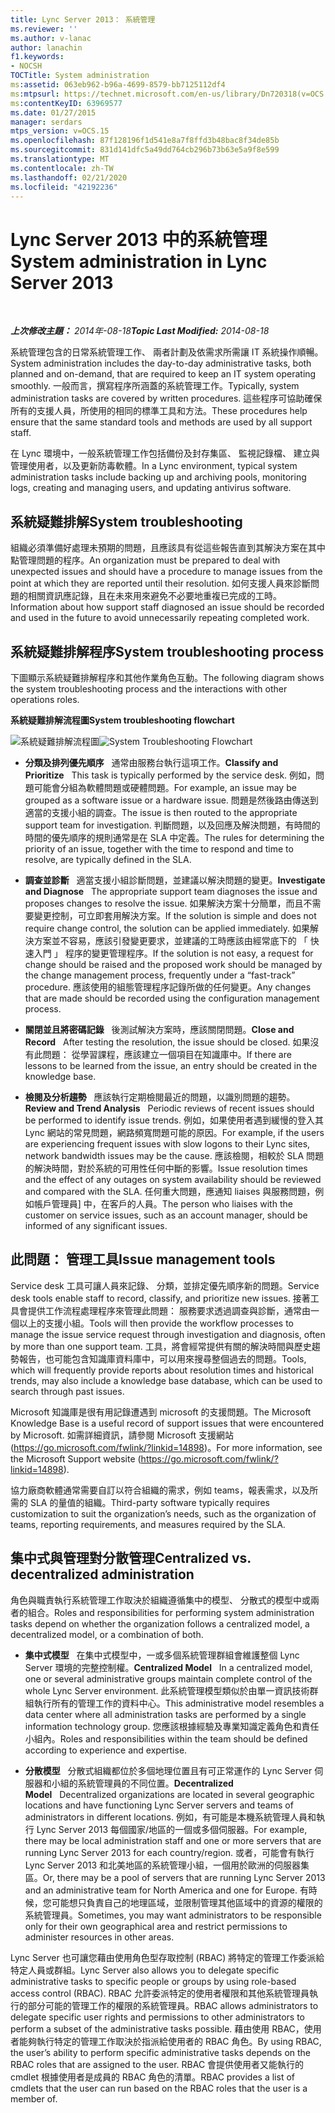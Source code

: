 ```yaml
---
title: Lync Server 2013： 系統管理
ms.reviewer: ''
ms.author: v-lanac
author: lanachin
f1.keywords:
- NOCSH
TOCTitle: System administration
ms:assetid: 063eb962-b96a-4699-8579-bb7125112df4
ms:mtpsurl: https://technet.microsoft.com/en-us/library/Dn720318(v=OCS.15)
ms:contentKeyID: 63969577
ms.date: 01/27/2015
manager: serdars
mtps_version: v=OCS.15
ms.openlocfilehash: 87f128196f1d541e8a7f8ffd3b48bac8f34de85b
ms.sourcegitcommit: 831d141dfc5a49dd764cb296b73b63e5a9f8e599
ms.translationtype: MT
ms.contentlocale: zh-TW
ms.lasthandoff: 02/21/2020
ms.locfileid: "42192236"
---
```

<div data-xmlns="http://www.w3.org/1999/xhtml">

<div class="topic" data-xmlns="http://www.w3.org/1999/xhtml" data-msxsl="urn:schemas-microsoft-com:xslt" data-cs="https://msdn.microsoft.com/">

<div data-asp="https://msdn2.microsoft.com/asp">

# <a name="system-administration-in-lync-server-2013"></a><span data-ttu-id="b0a32-102">Lync Server 2013 中的系統管理</span><span class="sxs-lookup"><span data-stu-id="b0a32-102">System administration in Lync Server 2013</span></span>

</div>

<div id="mainSection">

<div id="mainBody">

<span> </span>

<span data-ttu-id="b0a32-103">_**上次修改主題：** 2014年-08-18_</span><span class="sxs-lookup"><span data-stu-id="b0a32-103">_**Topic Last Modified:** 2014-08-18_</span></span>

<span data-ttu-id="b0a32-104">系統管理包含的日常系統管理工作、 兩者計劃及依需求所需讓 IT 系統操作順暢。</span><span class="sxs-lookup"><span data-stu-id="b0a32-104">System administration includes the day-to-day administrative tasks, both planned and on-demand, that are required to keep an IT system operating smoothly.</span></span> <span data-ttu-id="b0a32-105">一般而言，撰寫程序所涵蓋的系統管理工作。</span><span class="sxs-lookup"><span data-stu-id="b0a32-105">Typically, system administration tasks are covered by written procedures.</span></span> <span data-ttu-id="b0a32-106">這些程序可協助確保所有的支援人員，所使用的相同的標準工具和方法。</span><span class="sxs-lookup"><span data-stu-id="b0a32-106">These procedures help ensure that the same standard tools and methods are used by all support staff.</span></span>

<span data-ttu-id="b0a32-107">在 Lync 環境中，一般系統管理工作包括備份及封存集區、 監視記錄檔、 建立與管理使用者，以及更新防毒軟體。</span><span class="sxs-lookup"><span data-stu-id="b0a32-107">In a Lync environment, typical system administration tasks include backing up and archiving pools, monitoring logs, creating and managing users, and updating antivirus software.</span></span>

<div>

## <a name="system-troubleshooting"></a><span data-ttu-id="b0a32-108">系統疑難排解</span><span class="sxs-lookup"><span data-stu-id="b0a32-108">System troubleshooting</span></span>

<span data-ttu-id="b0a32-109">組織必須準備好處理未預期的問題，且應該具有從這些報告直到其解決方案在其中點管理問題的程序。</span><span class="sxs-lookup"><span data-stu-id="b0a32-109">An organization must be prepared to deal with unexpected issues and should have a procedure to manage issues from the point at which they are reported until their resolution.</span></span> <span data-ttu-id="b0a32-110">如何支援人員來診斷問題的相關資訊應記錄，且在未來用來避免不必要地重複已完成的工時。</span><span class="sxs-lookup"><span data-stu-id="b0a32-110">Information about how support staff diagnosed an issue should be recorded and used in the future to avoid unnecessarily repeating completed work.</span></span>

</div>

<div>

## <a name="system-troubleshooting-process"></a><span data-ttu-id="b0a32-111">系統疑難排解程序</span><span class="sxs-lookup"><span data-stu-id="b0a32-111">System troubleshooting process</span></span>

<span data-ttu-id="b0a32-112">下圖顯示系統疑難排解程序和其他作業角色互動。</span><span class="sxs-lookup"><span data-stu-id="b0a32-112">The following diagram shows the system troubleshooting process and the interactions with other operations roles.</span></span>

<span data-ttu-id="b0a32-113">**系統疑難排解流程圖**</span><span class="sxs-lookup"><span data-stu-id="b0a32-113">**System troubleshooting flowchart**</span></span>

<span data-ttu-id="b0a32-114">![系統疑難排解流程圖](images/Dn720318.869d0b89-6473-4b1f-9d90-59604b4b8e98(OCS.15).jpg "系統疑難排解流程圖")</span><span class="sxs-lookup"><span data-stu-id="b0a32-114">![System Troubleshooting Flowchart](images/Dn720318.869d0b89-6473-4b1f-9d90-59604b4b8e98(OCS.15).jpg "System Troubleshooting Flowchart")</span></span>

  - <span data-ttu-id="b0a32-115">**分類及排列優先順序**   通常由服務台執行這項工作。</span><span class="sxs-lookup"><span data-stu-id="b0a32-115">**Classify and Prioritize**   This task is typically performed by the service desk.</span></span> <span data-ttu-id="b0a32-116">例如，問題可能會分組為軟體問題或硬體問題。</span><span class="sxs-lookup"><span data-stu-id="b0a32-116">For example, an issue may be grouped as a software issue or a hardware issue.</span></span> <span data-ttu-id="b0a32-117">問題是然後路由傳送到適當的支援小組的調查。</span><span class="sxs-lookup"><span data-stu-id="b0a32-117">The issue is then routed to the appropriate support team for investigation.</span></span> <span data-ttu-id="b0a32-118">判斷問題，以及回應及解決問題，有時間的時間的優先順序的規則通常是在 SLA 中定義。</span><span class="sxs-lookup"><span data-stu-id="b0a32-118">The rules for determining the priority of an issue, together with the time to respond and time to resolve, are typically defined in the SLA.</span></span>

  - <span data-ttu-id="b0a32-119">**調查並診斷**   適當支援小組診斷問題，並建議以解決問題的變更。</span><span class="sxs-lookup"><span data-stu-id="b0a32-119">**Investigate and Diagnose**   The appropriate support team diagnoses the issue and proposes changes to resolve the issue.</span></span> <span data-ttu-id="b0a32-120">如果解決方案十分簡單，而且不需要變更控制，可立即套用解決方案。</span><span class="sxs-lookup"><span data-stu-id="b0a32-120">If the solution is simple and does not require change control, the solution can be applied immediately.</span></span> <span data-ttu-id="b0a32-121">如果解決方案並不容易，應該引發變更要求，並建議的工時應該由經常底下的 「 快速入門 」 程序的變更管理程序。</span><span class="sxs-lookup"><span data-stu-id="b0a32-121">If the solution is not easy, a request for change should be raised and the proposed work should be managed by the change management process, frequently under a “fast-track” procedure.</span></span> <span data-ttu-id="b0a32-122">應該使用的組態管理程序記錄所做的任何變更。</span><span class="sxs-lookup"><span data-stu-id="b0a32-122">Any changes that are made should be recorded using the configuration management process.</span></span>

  - <span data-ttu-id="b0a32-123">**關閉並且將密碼記錄**   後測試解決方案時，應該關閉問題。</span><span class="sxs-lookup"><span data-stu-id="b0a32-123">**Close and Record**   After testing the resolution, the issue should be closed.</span></span> <span data-ttu-id="b0a32-124">如果沒有此問題： 從學習課程，應該建立一個項目在知識庫中。</span><span class="sxs-lookup"><span data-stu-id="b0a32-124">If there are lessons to be learned from the issue, an entry should be created in the knowledge base.</span></span>

  - <span data-ttu-id="b0a32-125">**檢閱及分析趨勢**   應該執行定期檢閱最近的問題，以識別問題的趨勢。</span><span class="sxs-lookup"><span data-stu-id="b0a32-125">**Review and Trend Analysis**   Periodic reviews of recent issues should be performed to identify issue trends.</span></span> <span data-ttu-id="b0a32-126">例如，如果使用者遇到緩慢的登入其 Lync 網站的常見問題，網路頻寬問題可能的原因。</span><span class="sxs-lookup"><span data-stu-id="b0a32-126">For example, if the users are experiencing frequent issues with slow logons to their Lync sites, network bandwidth issues may be the cause.</span></span> <span data-ttu-id="b0a32-127">應該檢閱，相較於 SLA 問題的解決時間，對於系統的可用性任何中斷的影響。</span><span class="sxs-lookup"><span data-stu-id="b0a32-127">Issue resolution times and the effect of any outages on system availability should be reviewed and compared with the SLA.</span></span> <span data-ttu-id="b0a32-128">任何重大問題，應通知 liaises 與服務問題，例如帳戶管理員] 中，在客戶的人員。</span><span class="sxs-lookup"><span data-stu-id="b0a32-128">The person who liaises with the customer on service issues, such as an account manager, should be informed of any significant issues.</span></span>

</div>

<div>

## <a name="issue-management-tools"></a><span data-ttu-id="b0a32-129">此問題： 管理工具</span><span class="sxs-lookup"><span data-stu-id="b0a32-129">Issue management tools</span></span>

<span data-ttu-id="b0a32-130">Service desk 工具可讓人員來記錄、 分類，並排定優先順序新的問題。</span><span class="sxs-lookup"><span data-stu-id="b0a32-130">Service desk tools enable staff to record, classify, and prioritize new issues.</span></span> <span data-ttu-id="b0a32-131">接著工具會提供工作流程處理程序來管理此問題： 服務要求透過調查與診斷，通常由一個以上的支援小組。</span><span class="sxs-lookup"><span data-stu-id="b0a32-131">Tools will then provide the workflow processes to manage the issue service request through investigation and diagnosis, often by more than one support team.</span></span> <span data-ttu-id="b0a32-132">工具，將會經常提供有關的解決時間與歷史趨勢報告，也可能包含知識庫資料庫中，可以用來搜尋整個過去的問題。</span><span class="sxs-lookup"><span data-stu-id="b0a32-132">Tools, which will frequently provide reports about resolution times and historical trends, may also include a knowledge base database, which can be used to search through past issues.</span></span>

<span data-ttu-id="b0a32-133">Microsoft 知識庫是很有用記錄遭遇到 microsoft 的支援問題。</span><span class="sxs-lookup"><span data-stu-id="b0a32-133">The Microsoft Knowledge Base is a useful record of support issues that were encountered by Microsoft.</span></span> <span data-ttu-id="b0a32-134">如需詳細資訊，請參閱 Microsoft 支援網站 (<https://go.microsoft.com/fwlink/?linkid=14898>)。</span><span class="sxs-lookup"><span data-stu-id="b0a32-134">For more information, see the Microsoft Support website (<https://go.microsoft.com/fwlink/?linkid=14898>).</span></span>

<span data-ttu-id="b0a32-135">協力廠商軟體通常需要自訂以符合組織的需求，例如 teams，報表需求，以及所需的 SLA 的量值的組織。</span><span class="sxs-lookup"><span data-stu-id="b0a32-135">Third-party software typically requires customization to suit the organization’s needs, such as the organization of teams, reporting requirements, and measures required by the SLA.</span></span>

</div>

<div>

## <a name="centralized-vs-decentralized-administration"></a><span data-ttu-id="b0a32-136">集中式與管理對分散管理</span><span class="sxs-lookup"><span data-stu-id="b0a32-136">Centralized vs. decentralized administration</span></span>

<span data-ttu-id="b0a32-137">角色與職責執行系統管理工作取決於組織遵循集中的模型、 分散式的模型中或兩者的組合。</span><span class="sxs-lookup"><span data-stu-id="b0a32-137">Roles and responsibilities for performing system administration tasks depend on whether the organization follows a centralized model, a decentralized model, or a combination of both.</span></span>

  - <span data-ttu-id="b0a32-138">**集中式模型**   在集中式模型中，一或多個系統管理群組會維護整個 Lync Server 環境的完整控制權。</span><span class="sxs-lookup"><span data-stu-id="b0a32-138">**Centralized Model**   In a centralized model, one or several administrative groups maintain complete control of the whole Lync Server environment.</span></span> <span data-ttu-id="b0a32-139">此系統管理模型類似於由單一資訊技術群組執行所有的管理工作的資料中心。</span><span class="sxs-lookup"><span data-stu-id="b0a32-139">This administrative model resembles a data center where all administration tasks are performed by a single information technology group.</span></span> <span data-ttu-id="b0a32-140">您應該根據經驗及專業知識定義角色和責任小組內。</span><span class="sxs-lookup"><span data-stu-id="b0a32-140">Roles and responsibilities within the team should be defined according to experience and expertise.</span></span>

  - <span data-ttu-id="b0a32-141">**分散模型**   分散式組織都位於多個地理位置且有可正常運作的 Lync Server 伺服器和小組的系統管理員的不同位置。</span><span class="sxs-lookup"><span data-stu-id="b0a32-141">**Decentralized Model**   Decentralized organizations are located in several geographic locations and have functioning Lync Server servers and teams of administrators in different locations.</span></span> <span data-ttu-id="b0a32-142">例如，有可能是本機系統管理人員和執行 Lync Server 2013 每個國家/地區的一個或多個伺服器。</span><span class="sxs-lookup"><span data-stu-id="b0a32-142">For example, there may be local administration staff and one or more servers that are running Lync Server 2013 for each country/region.</span></span> <span data-ttu-id="b0a32-143">或者，可能會有執行 Lync Server 2013 和北美地區的系統管理小組，一個用於歐洲的伺服器集區。</span><span class="sxs-lookup"><span data-stu-id="b0a32-143">Or, there may be a pool of servers that are running Lync Server 2013 and an administrative team for North America and one for Europe.</span></span> <span data-ttu-id="b0a32-144">有時候，您可能想只負責自己的地理區域，並限制管理其他區域中的資源的權限的系統管理員。</span><span class="sxs-lookup"><span data-stu-id="b0a32-144">Sometimes, you may want administrators to be responsible only for their own geographical area and restrict permissions to administer resources in other areas.</span></span>

<span data-ttu-id="b0a32-145">Lync Server 也可讓您藉由使用角色型存取控制 (RBAC) 將特定的管理工作委派給特定人員或群組。</span><span class="sxs-lookup"><span data-stu-id="b0a32-145">Lync Server also allows you to delegate specific administrative tasks to specific people or groups by using role-based access control (RBAC).</span></span> <span data-ttu-id="b0a32-146">RBAC 允許委派特定的使用者權限和其他系統管理員執行的部分可能的管理工作的權限的系統管理員。</span><span class="sxs-lookup"><span data-stu-id="b0a32-146">RBAC allows administrators to delegate specific user rights and permissions to other administrators to perform a subset of the administrative tasks possible.</span></span> <span data-ttu-id="b0a32-147">藉由使用 RBAC，使用者能夠執行特定的管理工作取決於指派給使用者的 RBAC 角色。</span><span class="sxs-lookup"><span data-stu-id="b0a32-147">By using RBAC, the user’s ability to perform specific administrative tasks depends on the RBAC roles that are assigned to the user.</span></span> <span data-ttu-id="b0a32-148">RBAC 會提供使用者又能執行的 cmdlet 根據使用者是成員的 RBAC 角色的清單。</span><span class="sxs-lookup"><span data-stu-id="b0a32-148">RBAC provides a list of cmdlets that the user can run based on the RBAC roles that the user is a member of.</span></span>

</div>

</div>

<span> </span>

</div>

</div>

</div>

